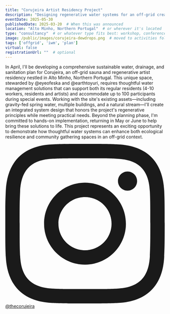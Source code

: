 ```yaml
---
title: "Corujeira Artist Residency Project"
description: "Designing regenerative water systems for an off-grid creative community in Portugal"
eventDate: 2025-05-30
publishedDate: 2025-03-20  # When this was announced
location: "Alto Minho, Northern Portugal"  # or wherever it's located
type: "consultancy"  # or whatever type fits best: workshop, conference, training, research, consultancy, other
image: /public/images/corujeira-dewdrops.png  # moved to activities folder
tags: ['offgrid', 'iwm', 'plan']
virtual: false
registrationUrl: ""  # optional
---
```


In April, I'll be developing a comprehensive sustainable water, drainage, and sanitation plan for Corujeira, an off-grid sauna and regenerative artist residency nestled in Alto Minho, Northern Portugal. This unique space, stewarded by @eyeofeska and @earthtoyuri, requires thoughtful water management solutions that can support both its regular residents (4-10 workers, residents and artists) and accommodate up to 100 participants during special events. Working with the site's existing assets—including gravity-fed spring water, multiple buildings, and a natural stream—I'll create an integrated system design that honors the project's regenerative principles while meeting practical needs. Beyond the planning phase, I'm committed to hands-on implementation, returning in May or June to help bring these solutions to life. This project represents an exciting opportunity to demonstrate how thoughtful water systems can enhance both ecological resilience and community gathering spaces in an off-grid context.

<a href="https://www.instagram.com/thecorujeira" target="_blank" rel="noopener noreferrer" class="text-gray-400 hover:text-pink-600 transition-colors">
  <svg class="w-6 h-6" fill="currentColor" viewBox="0 0 24 24">
    <path d="M12 2.163c3.204 0 3.584.012 4.85.07 3.252.148 4.771 1.691 4.919 4.919.058 1.265.069 1.645.069 4.849 0 3.205-.012 3.584-.069 4.849-.149 3.225-1.664 4.771-4.919 4.919-1.266.058-1.644.07-4.85.07-3.204 0-3.584-.012-4.849-.07-3.26-.149-4.771-1.699-4.919-4.92-.058-1.265-.07-1.644-.07-4.849 0-3.204.013-3.583.07-4.849.149-3.227 1.664-4.771 4.919-4.919 1.266-.057 1.645-.069 4.849-.069zm0-2.163c-3.259 0-3.667.014-4.947.072-4.358.2-6.78 2.618-6.98 6.98-.059 1.281-.073 1.689-.073 4.948 0 3.259.014 3.668.072 4.948.2 4.358 2.618 6.78 6.98 6.98 1.281.058 1.689.072 4.948.072 3.259 0 3.668-.014 4.948-.072 4.354-.2 6.782-2.618 6.979-6.98.059-1.28.073-1.689.073-4.948 0-3.259-.014-3.667-.072-4.947-.196-4.354-2.617-6.78-6.979-6.98-1.281-.059-1.69-.073-4.949-.073zm0 5.838c-3.403 0-6.162 2.759-6.162 6.162s2.759 6.163 6.162 6.163 6.162-2.759 6.162-6.163c0-3.403-2.759-6.162-6.162-6.162zm0 10.162c-2.209 0-4-1.79-4-4 0-2.209 1.791-4 4-4s4 1.791 4 4c0 2.21-1.791 4-4 4zm6.406-11.845c-.796 0-1.441.645-1.441 1.44s.645 1.44 1.441 1.44c.795 0 1.439-.645 1.439-1.44s-.644-1.44-1.439-1.44z"/>
  </svg>
  @thecorujeira
</a> 

